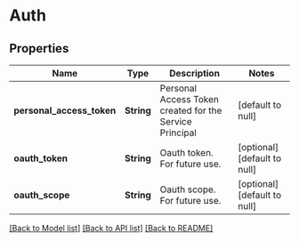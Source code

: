 # Auth
## Properties

Name | Type | Description | Notes
------------ | ------------- | ------------- | -------------
**personal\_access\_token** | **String** | Personal Access Token created for the Service Principal | [default to null]
**oauth\_token** | **String** | Oauth token. For future use. | [optional] [default to null]
**oauth\_scope** | **String** | Oauth scope. For future use. | [optional] [default to null]

[[Back to Model list]](../README.md#documentation-for-models) [[Back to API list]](../README.md#documentation-for-api-endpoints) [[Back to README]](../README.md)

